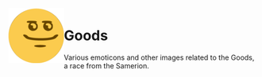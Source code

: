 <img src="images/medium/good.png" alt="" align="left" />

# Goods

Various emoticons and other images related to the Goods, a race from the Samerion.

